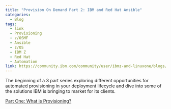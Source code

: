 ```yaml
---
title: "Provision On Demand Part 2: IBM and Red Hat Ansible"
categories:
  - Blog
tags:
  - link
  - Provisioning
  - z/OSMF
  - Ansible
  - z/OS 
  - IBM Z 
  - Red Hat
  - Automation
link: https://community.ibm.com/community/user/ibmz-and-linuxone/blogs/travis-biro1/2021/10/07/provision-on-demand
---
```


The beginning of a 3 part series exploring different opportunities for automated provisioning in your deployment lifecycle and dive into some of the solutions IBM is bringing to market for its clients. 

[Part One: What is Provisioning?](https://community.ibm.com/community/user/ibmz-and-linuxone/blogs/travis-biro1/2021/10/07/provision-on-demand)